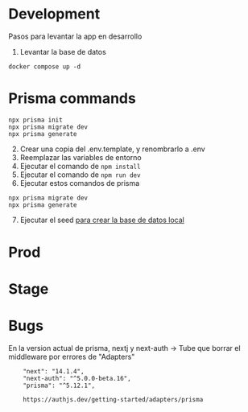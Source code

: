 # Development
Pasos para levantar la app en desarrollo

1. Levantar la base de datos
```
docker compose up -d
```
# Prisma commands
```
npx prisma init
npx prisma migrate dev
npx prisma generate
```
2. Crear una copia del .env.template, y renombrarlo a .env
3. Reemplazar las variables de entorno
4. Ejecutar el comando de ```npm install```
5. Ejecutar el comando de ```npm run dev```
6. Ejecutar estos comandos de prisma
```
npx prisma migrate dev
npx prisma generate
``` 
7. Ejecutar el seed [para crear la base de datos local](localhost:3000/api/seed)

# Prod


# Stage

# Bugs
En la version actual de prisma, nextj y next-auth -> Tube que borrar el middleware por errores de "Adapters"
```
    "next": "14.1.4",
    "next-auth": "^5.0.0-beta.16",
    "prisma": "^5.12.1",

    https://authjs.dev/getting-started/adapters/prisma
``` 

